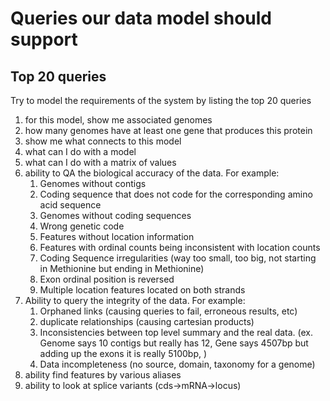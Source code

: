 # Queries our data model should support

## Top 20 queries

Try to model the requirements of the system by listing the top 20 queries

1. for this model, show me associated genomes
2. how many genomes have at least one gene that produces this protein
3. show me what connects to this model
4. what can I do with a model
5. what can I do with a matrix of values
6. ability to QA the biological accuracy of the data. For example: 
    1. Genomes without contigs
    2. Coding sequence that does not code for the corresponding amino acid sequence
    3. Genomes without coding sequences
    4. Wrong genetic code
    5. Features without location information
    6. Features with ordinal counts being inconsistent with location counts 
    7. Coding Sequence irregularities (way too small, too big, not starting in Methionine but ending in Methionine)
    8. Exon ordinal position is reversed
    9. Multiple location features located on both strands
7. Ability to query the integrity of the data. For example: 
    1. Orphaned links (causing queries to fail, erroneous results, etc)
    2. duplicate relationships (causing cartesian products)
    3. Inconsistencies between top level summary and the real data. (ex. Genome says 10 contigs but really has 12, Gene says 4507bp but adding up the exons it is really 5100bp, )
    4. Data incompleteness (no source, domain, taxonomy for a genome)
8. ability find features by various aliases
9. ability to look at splice variants (cds->mRNA->locus)
